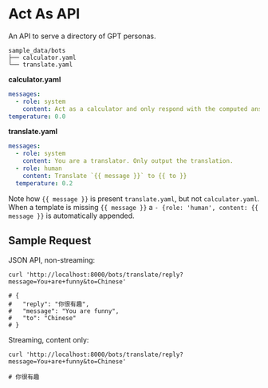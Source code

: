 # Act As API

An API to serve a directory of GPT personas.

```
sample_data/bots
├── calculator.yaml
└── translate.yaml
```

**calculator.yaml**
```yaml
messages:
  - role: system
    content: Act as a calculator and only respond with the computed answer.
temperature: 0.0
```

**translate.yaml**
```yaml
messages:
  - role: system
    content: You are a translator. Only output the translation.
  - role: human
    content: Translate `{{ message }}` to {{ to }}
  temperature: 0.2
```

Note how `{{ message }}` is present `translate.yaml`, but not `calculator.yaml`. When a template is missing `{{ message }}`
a `- {role: 'human', content: {{ message }}` is automatically appended.


## Sample Request

JSON API, non-streaming:

    curl 'http://localhost:8000/bots/translate/reply?message=You+are+funny&to=Chinese'

    # {
    #   "reply": "你很有趣",
    #   "message": "You are funny",
    #   "to": "Chinese"
    # }

Streaming, content only:

    curl 'http://localhost:8000/bots/translate/reply?message=You+are+funny&to=Chinese'

    # 你很有趣
